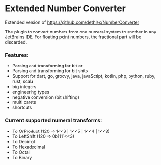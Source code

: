 # **Extended Number Converter**
Extended version of https://github.com/dethlex/NumberConverter

The plugin to convert numbers from one numeral system to another in any JetBrains IDE.
For floating point numbers, the fractional part will be discarded.

### Features:
- Parsing and transforming for bit or
- Parsing and transforming for bit shits
- Support for dart, go, groovy, java, javaScript, kotlin, php, python, ruby, rust, scala
- big integers
- engineering types
- negative conversion (bit shifting)
- multi carets
- shortcuts

### Current supported numeral transforms:
- To OrProduct (120 => 1<<6 | 1<<5 | 1<<4 | 1<<3)
- To LeftShift (120 => 0b1111<<3)
- To Decimal
- To Hexadecimal
- To Octal
- To Binary
